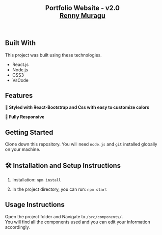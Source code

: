 <h2 align="center">
  Portfolio Website - v2.0<br/>
  <a href="https://renny-portfolio.herokuapp.com/" target="_blank"> Renny Muragu </a>
</h2>

<br/>


## Built With

This project was built using these technologies.

- React.js
- Node.js
- CSS3
- VsCode

## Features

**🎨 Styled with React-Bootstrap and Css with easy to customize colors**

**📱 Fully Responsive**

## Getting Started

Clone down this repository. You will need `node.js` and `git` installed globally on your machine.

## 🛠 Installation and Setup Instructions

1. Installation: `npm install`

2. In the project directory, you can run: `npm start`

## Usage Instructions

Open the project folder and Navigate to `/src/components/`. <br/>
You will find all the components used and you can edit your information accordingly.

